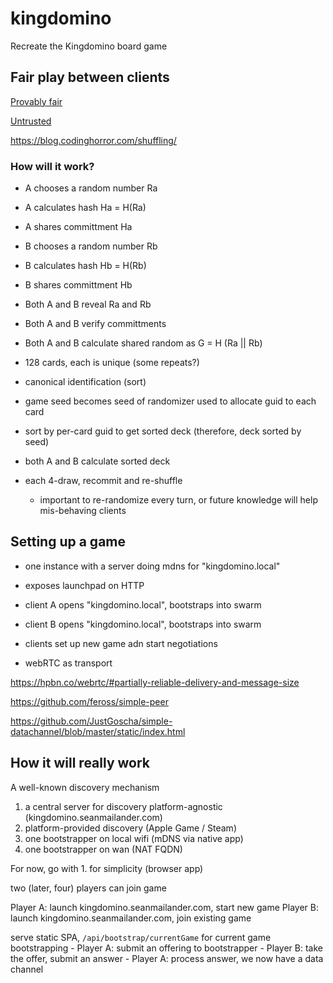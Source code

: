 # kingdomino

Recreate the Kingdomino board game

## Fair play between clients

[Provably fair](https://courses.csail.mit.edu/6.857/2019/project/2-Cen-Fang-Jaba.pdf)

[Untrusted](https://crypto.stackexchange.com/questions/767/how-to-fairly-select-a-random-number-for-a-game-without-trusting-a-third-party)

https://blog.codinghorror.com/shuffling/

### How will it work?

- A chooses a random number Ra
- A calculates hash Ha = H(Ra)
- A shares committment Ha
- B chooses a random number Rb
- B calculates hash Hb = H(Rb)
- B shares committment Hb
- Both A and B reveal Ra and Rb
- Both A and B verify committments
- Both A and B calculate shared random as G = H (Ra || Rb)

- 128 cards, each is unique (some repeats?)
- canonical identification (sort)
- game seed becomes seed of randomizer used to allocate guid to each card
- sort by per-card guid to get sorted deck (therefore, deck sorted by seed)

- both A and B calculate sorted deck

- each 4-draw, recommit and re-shuffle
  - important to re-randomize every turn, or future knowledge will help mis-behaving clients

## Setting up a game

- one instance with a server doing mdns for "kingdomino.local"
- exposes launchpad on HTTP
- client A opens "kingdomino.local", bootstraps into swarm
- client B opens "kingdomino.local", bootstraps into swarm
- clients set up new game adn start negotiations

- webRTC as transport

https://hpbn.co/webrtc/#partially-reliable-delivery-and-message-size

https://github.com/feross/simple-peer

https://github.com/JustGoscha/simple-datachannel/blob/master/static/index.html

## How it will really work

A well-known discovery mechanism

1.  a central server for discovery platform-agnostic (kingdomino.seanmailander.com)
2.  platform-provided discovery (Apple Game / Steam)
3.  one bootstrapper on local wifi (mDNS via native app)
4.  one bootstrapper on wan (NAT FQDN)

For now, go with 1. for simplicity (browser app)

two (later, four) players can join game

Player A: launch kingdomino.seanmailander.com, start new game
Player B: launch kingdomino.seanmailander.com, join existing game

serve static SPA, `/api/bootstrap/currentGame` for current game bootstrapping - Player A: submit an offering to bootstrapper - Player B: take the offer, submit an answer - Player A: process answer, we now have a data channel
